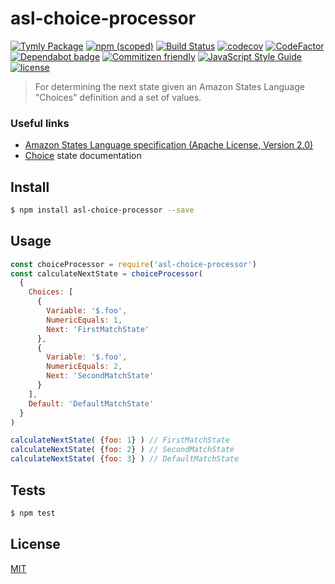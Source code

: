 # asl-choice-processor
[![Tymly Package](https://img.shields.io/badge/tymly-package-blue.svg)](https://tymly.io/) [![npm (scoped)](https://img.shields.io/npm/v/@wmfs/asl-choice-processor.svg)](https://www.npmjs.com/package/@wmfs/asl-choice-processor) [![Build Status](https://travis-ci.org/wmfs/asl-choice-processor.svg?branch=master)](https://travis-ci.org/wmfs/asl-choice-processor) [![codecov](https://codecov.io/gh/wmfs/asl-choice-processor/branch/master/graph/badge.svg)](https://codecov.io/gh/wmfs/asl-choice-processor) [![CodeFactor](https://www.codefactor.io/repository/github/wmfs/asl-choice-processor/badge)](https://www.codefactor.io/repository/github/wmfs/asl-choice-processor) [![Dependabot badge](https://img.shields.io/badge/Dependabot-active-brightgreen.svg)](https://dependabot.com/) [![Commitizen friendly](https://img.shields.io/badge/commitizen-friendly-brightgreen.svg)](http://commitizen.github.io/cz-cli/) [![JavaScript Style Guide](https://img.shields.io/badge/code_style-standard-brightgreen.svg)](https://standardjs.com) [![license](https://img.shields.io/github/license/mashape/apistatus.svg)](https://github.com/wmfs/tymly/blob/master/packages/pg-concat/LICENSE)
> For determining the next state given an Amazon States Language "Choices" definition and a set of values. 

### Useful links

* [Amazon States Language specification (Apache License, Version 2.0)](https://states-language.net/spec.html#choice-state)
* [Choice](http://docs.aws.amazon.com/step-functions/latest/dg/amazon-states-language-choice-state.html#amazon-states-language-choice-state-rules) state documentation

## <a name="install"></a>Install
```bash
$ npm install asl-choice-processor --save
```

## <a name="usage"></a>Usage
```javascript
const choiceProcessor = require('asl-choice-processor')
const calculateNextState = choiceProcessor(
  {
    Choices: [
      {
        Variable: '$.foo',
        NumericEquals: 1,
        Next: 'FirstMatchState'
      },
      {
        Variable: '$.foo',
        NumericEquals: 2,
        Next: 'SecondMatchState'
      }
    ],
    Default: 'DefaultMatchState'
  }
)

calculateNextState( {foo: 1} ) // FirstMatchState
calculateNextState( {foo: 2} ) // SecondMatchState
calculateNextState( {foo: 3} ) // DefaultMatchState
```

## <a name="tests"></a>Tests
```bash
$ npm test
```

## <a name="license"></a>License
[MIT](https://github.com/wmfs/tymly/packages/asl-choice-processor/blob/master/LICENSE)
